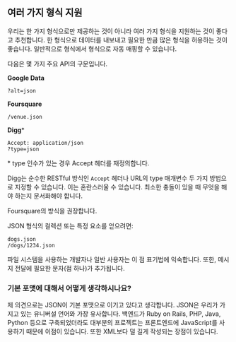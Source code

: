 ## 여러 가지 형식 지원

우리는 한 가지 형식으로만 제공하는 것이 아니라 여러 가지 형식을 지원하는 것이 좋다고 추천합니다.
한 형식으로 데이터를 내보내고 필요한 만큼 많은 형식을 허용하는 것이 좋습니다.
일반적으로 형식에서 형식으로 자동 매핑할 수 있습니다.

다음은 몇 가지 주요 API의 구문입니다.

**Google Data**

```text
?alt=json
```

**Foursquare**

```text
/venue.json
```

**Digg***

```text
Accept: application/json
?type=json
```

\* type 인수가 있는 경우 Accept 헤더를 재정의합니다.

Digg는 순수한 RESTful 방식인 `Accept` 헤더나 URL의 type 매개변수 두 가지 방법으로 지정할 수 있습니다.
이는 혼란스러울 수 있습니다.
최소한 충돌이 있을 때 무엇을 해야 하는지 문서화해야 합니다.

Foursquare의 방식을 권장합니다.

JSON 형식의 컬렉션 또는 특정 요소를 얻으려면:

```text
dogs.json
/dogs/1234.json
```

파일 시스템을 사용하는 개발자나 일반 사용자는 이 점 표기법에 익숙합니다.
또한, 메시지 전달에 필요한 문자(점 하나)가 추가됩니다.

### 기본 포맷에 대해서 어떻게 생각하시나요?

제 의견으로는 JSON이 기본 포맷으로 이기고 있다고 생각합니다.
JSON은 우리가 가지고 있는 유니버설 언어와 가장 유사합니다.
백엔드가 Ruby on Rails, PHP, Java, Python 등으로 구축되었더라도 대부분의 프로젝트는 프론트엔드에 JavaScript를 사용하기 때문에 이점이 있습니다.
또한 XML보다 덜 길게 작성되는 장점이 있습니다.

